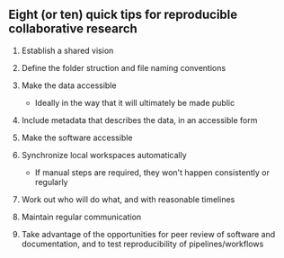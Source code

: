 ## Eight (or ten) quick tips for reproducible collaborative research

1. Establish a shared vision

2. Define the folder struction and file naming conventions

3. Make the data accessible

   - Ideally in the way that it will ultimately be made public
   
4. Include metadata that describes the data, in an accessible form

5. Make the software accessible

6. Synchronize local workspaces automatically

   - If manual steps are required, they won't happen consistently
     or regularly
     
7. Work out who will do what, and with reasonable timelines

8. Maintain regular communication

9. Take advantage of the opportunities for peer review of software and documentation, and to test reproducibility of pipelines/workflows
